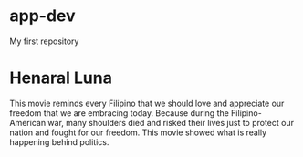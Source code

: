 # app-dev
My first repository
# Henaral Luna
<p> This movie reminds every Filipino that we should love and appreciate our freedom that we are embracing today. Because during the Filipino-American war, many shoulders died and risked their lives just to protect our nation and fought for our freedom. This movie showed what is really happening behind politics.</p>
